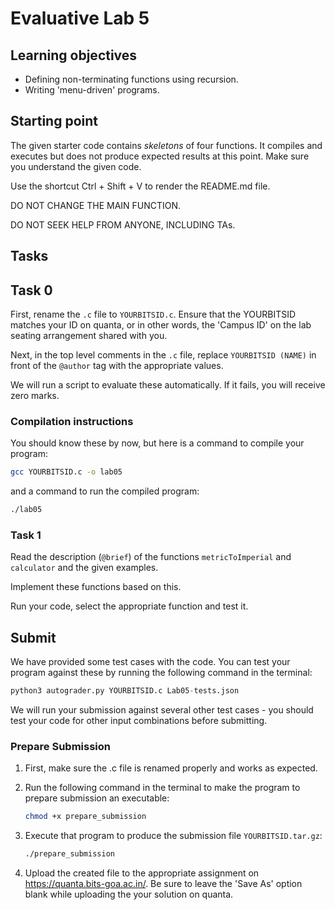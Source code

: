 # Evaluative Lab 5

## Learning objectives

* Defining non-terminating functions using recursion.
* Writing 'menu-driven' programs.

## Starting point

The given starter code contains *skeletons* of four functions. It compiles and executes but does not produce expected results at this point. Make sure you understand the given code.

Use the shortcut Ctrl + Shift + V to render the README.md file.

DO NOT CHANGE THE MAIN FUNCTION.

DO NOT SEEK HELP FROM ANYONE, INCLUDING TAs.

## Tasks

## Task 0

First, rename the `.c` file to `YOURBITSID.c`.
Ensure that the YOURBITSID matches your ID on quanta, or in other words, the 'Campus ID' on the lab seating arrangement shared with you.

Next, in the top level comments in the `.c` file, replace `YOURBITSID (NAME)` in front of the `@author` tag with the appropriate values.

We will run a script to evaluate these automatically. If it fails, you will receive zero marks.

### Compilation instructions

You should know these by now, but here is a command to compile your program:

```sh
gcc YOURBITSID.c -o lab05
```

and a command to run the compiled program:

```sh
./lab05
```

### Task 1

Read the description (`@brief`) of the functions `metricToImperial` and `calculator` and the given examples.

Implement these functions based on this.

Run your code, select the appropriate function and test it.

## Submit

We have provided some test cases with the code.
You can test your program against these by running the following command in the terminal:

```python
python3 autograder.py YOURBITSID.c Lab05-tests.json
```

We will run your submission against several other test cases - you should test your code for other input combinations before submitting.

### Prepare Submission

1. First, make sure the .c file is renamed properly and works as expected.
2. Run the following command in the terminal to make the program to prepare submission an executable:

   ```sh
   chmod +x prepare_submission
   ```

3. Execute that program to produce the submission file `YOURBITSID.tar.gz`:

   ```sh
   ./prepare_submission
   ```

4. Upload the created file to the appropriate assignment on <https://quanta.bits-goa.ac.in/>.
   Be sure to leave the 'Save As' option blank while uploading the your solution on quanta.
